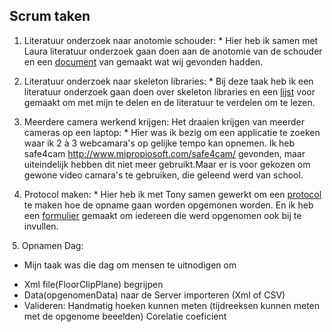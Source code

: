 ## Scrum taken

  1. Literatuur onderzoek naar anotomie schouder:
    * Hier heb ik samen met Laura literatuur onderzoek gaan doen aan de anotomie van de schouder en een [document](anatomieSchouder.docx) van gemaakt wat wij gevonden hadden. 
    
  2.  Literatuur onderzoek naar skeleton libraries:
    * Bij deze taak heb ik een literatuur onderzoek gaan doen over skeleton libraries en een [lijst](LiteratuurLijst.xlsx) voor gemaakt om met mijn te delen en de literatuur te verdelen om te lezen.
    
  3.  Meerdere camera werkend krijgen: Het draaien krijgen van meerder cameras op een laptop:
    * Hier was ik bezig om een applicatie te zoeken waar ik 2 à 3 webcamara's op gelijke tempo kan opnemen. Ik heb safe4cam http://www.mipropiosoft.com/safe4cam/ gevonden, maar uiteindelijk hebben dit niet meer gebruikt.Maar er is voor gekozen om gewone video camara's te gebruiken, die geleend werd van school.
    
  4. Protocol maken:
    * Hier heb ik met Tony samen gewerkt om een [protocol](ProtocolOpname.docx) te maken hoe de opname gaan worden opgemonen worden. En ik heb een [formulier](SteekproefFormulier.docx) gemaakt om iedereen die werd opgenomen ook bij te invullen.
  
   5. Opnamen Dag:
   * Mijn taak was die dag om mensen te uitnodigen om 
   
 
  - Xml file(FloorClipPlane) begrijpen
  - Data(opgenomenData) naar de Server importeren (Xml of CSV)
  - Valideren:
    Handmatig hoeken kunnen meten (tijdreeksen kunnen meten met de opgenome beeelden)
    Corelatie coeficient
    
 

